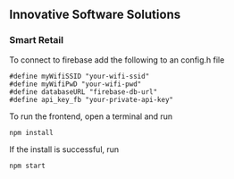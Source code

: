 ## Innovative Software Solutions 

### Smart Retail

To connect to firebase add the following to an config.h file

```
#define myWifiSSID "your-wifi-ssid"
#define myWifiPwD "your-wifi-pwd"
#define databaseURL "firebase-db-url"
#define api_key_fb "your-private-api-key"
```

To run the frontend, open a terminal and run
```
npm install
```
If the install is successful, run
```
npm start
```
